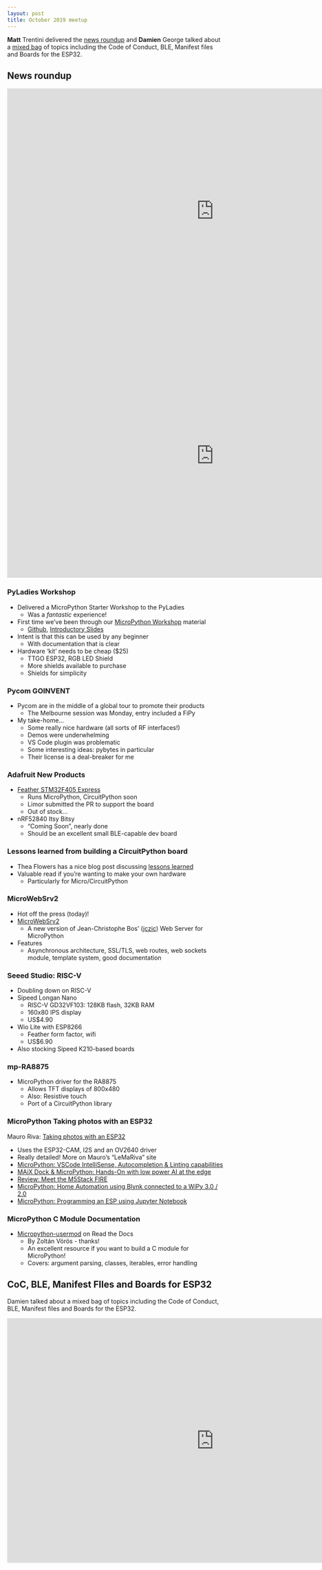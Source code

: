 ```yaml
---
layout: post
title: October 2019 meetup
---
```


**Matt** Trentini delivered the [news roundup](#News-roundup) and **Damien** George talked about a [mixed bag](#mixed-bag) of topics including the Code of Conduct, BLE, Manifest files and Boards for the ESP32.

## News roundup
<a name="News-roundup"></a>

<iframe src="https://docs.google.com/presentation/d/e/2PACX-1vTl0vo_3-PnSoX_woLufDRLAlNNnidREq2ckTbmnOEmtvn4AYd5lVb-BUv5gSTFiqP9U6KwltAnofPY/embed?start=false&loop=false&delayms=3000" frameborder="0" width="960" height="569" allowfullscreen="true" mozallowfullscreen="true" webkitallowfullscreen="true"></iframe>

<iframe width="960" height="569" src="https://www.youtube.com/embed/-E2mCiMHw70" frameborder="0" allow="accelerometer; autoplay; encrypted-media; gyroscope; picture-in-picture" allowfullscreen></iframe>

### PyLadies Workshop
* Delivered a MicroPython Starter Workshop to the PyLadies
  * Was a *fantastic* experience!
* First time we’ve been through our [MicroPython Workshop](https://micropython-workshop.readthedocs.io/) material
  * [Github](https://github.com/mattytrentini/micropython_workshop), [Introductory Slides](https://docs.google.com/presentation/d/1kBm8YsX7sYx8pFmNHL0b7HM2EFQUV3dxOUeKSYTgmHE)
* Intent is that this can be used by any beginner
  * With documentation that is clear
* Hardware ‘kit’ needs to be cheap ($25)
  * TTGO ESP32, RGB LED Shield
  * More shields available to purchase
  * Shields for simplicity

### Pycom GOINVENT
* Pycom are in the middle of a global tour to promote their products
  * The Melbourne session was Monday, entry included a FiPy
* My take-home…
  * Some really nice hardware (all sorts of RF interfaces!)
  * Demos were underwhelming
  * VS Code plugin was problematic
  * Some interesting ideas: pybytes in particular
  * Their license is a deal-breaker for me

### Adafruit New Products
* [Feather STM32F405 Express](https://www.adafruit.com/product/4382)
  * Runs MicroPython, CircuitPython soon
  * Limor submitted the PR to support the board
  * Out of stock...
* nRF52840 Itsy Bitsy
  * “Coming Soon”, nearly done
  * Should be an excellent small BLE-capable dev board

### Lessons learned from building a CircuitPython board
* Thea Flowers has a nice blog post discussing [lessons learned](https://blog.thea.codes/lessons-learned-from-building-a-circuitpython-board/)
* Valuable read if you’re wanting to make your own hardware
  * Particularly for Micro/CircuitPython

### MicroWebSrv2
* Hot off the press (today)!
* [MicroWebSrv2](https://github.com/jczic/MicroWebSrv2)
  * A new version of Jean-Christophe Bos’ ([jczic](https://github.com/jczic)) Web Server for MicroPython
* Features
  * Asynchronous architecture, SSL/TLS, web routes, web sockets module, template system, good documentation

### Seeed Studio: RISC-V
* Doubling down on RISC-V
* Sipeed Longan Nano
  * RISC-V GD32VF103: 128KB flash, 32KB RAM
  * 160x80 IPS display
  * US$4.90
* Wio Lite with ESP8266
  * Feather form factor, wifi
  * US$6.90
* Also stocking Sipeed K210-based boards

### mp-RA8875
* MicroPython driver for the RA8875
  * Allows TFT displays of 800x480
  * Also: Resistive touch
  * Port of a CircuitPython library

### MicroPython Taking photos with an ESP32
Mauro Riva: [Taking photos with an ESP32](https://lemariva.com/blog/2019/09/micropython-how-about-taking-photo-esp32)
  * Uses the ESP32-CAM, I2S and an OV2640 driver
  * Really detailed!
More on Mauro’s “LeMaRiva” site
  * [MicroPython: VSCode IntelliSense, Autocompletion & Linting capabilities](https://lemariva.com/blog/2019/08/micropython-vsc-ide-intellisense)
  * [MAiX Dock & MicroPython: Hands-On with low power AI at the edge](https://lemariva.com/blog/2019/04/maixpy-low-power-ai-edge)
  * [Review: Meet the M5Stack FIRE](https://lemariva.com/blog/2019/03/review-meet-the-m5stack-fire)
  * [MicroPython: Home Automation using Blynk connected to a WiPy 3.0 / 2.0](https://lemariva.com/blog/2019/02/micropython-home-automation-using-blynk-connected-to-a-wipy-3-0-2-0)
  * [MicroPython: Programming an ESP using Jupyter Notebook](https://lemariva.com/blog/2019/01/micropython-programming-an-esp-using-jupyter-notebook)

### MicroPython C Module Documentation
* [Micropython-usermod](https://micropython-usermod.readthedocs.io/) on Read the Docs
  * By Zoltán Vörös - thanks!
  * An excellent resource if you want to build a C module for MicroPython!
  * Covers: argument parsing, classes, iterables, error handling


<a name="mixed-bag"></a>
## CoC, BLE, Manifest FIles and Boards for ESP32
Damien talked about a mixed bag of topics including the Code of Conduct, BLE, Manifest files and Boards for the ESP32.

<iframe width="960" height="569" src="https://www.youtube.com/embed/Yh_uMrrJv80" frameborder="0" allow="accelerometer; autoplay; encrypted-media; gyroscope; picture-in-picture" allowfullscreen></iframe>
